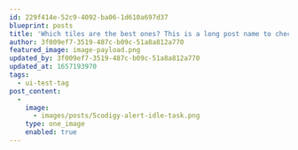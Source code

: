 ```yaml
---
id: 229f414e-52c9-4092-ba06-1d610a697d37
blueprint: posts
title: 'Which tiles are the best ones? This is a long post name to check the UI limitations on desktop and mobile. Lets make this ridiculously long'
author: 3f009ef7-3519-487c-b09c-51a8a812a770
featured_image: image-payload.png
updated_by: 3f009ef7-3519-487c-b09c-51a8a812a770
updated_at: 1657193970
tags:
  - ui-test-tag
post_content:
  -
    image:
      - images/posts/5codigy-alert-idle-task.png
    type: one_image
    enabled: true
---
```


